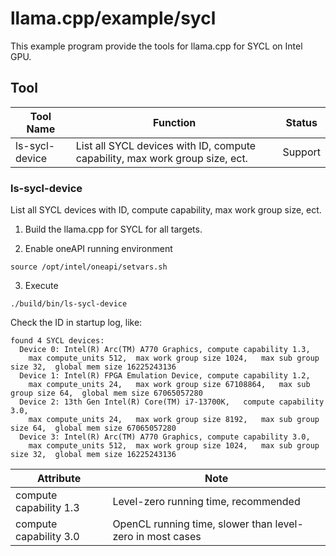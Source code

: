 # llama.cpp/example/sycl

This example program provide the tools for llama.cpp for SYCL on Intel GPU.

## Tool

|Tool Name| Function|Status|
|-|-|-|
|ls-sycl-device| List all SYCL devices with ID, compute capability, max work group size, ect.|Support|

### ls-sycl-device

List all SYCL devices with ID, compute capability, max work group size, ect.

1. Build the llama.cpp for SYCL for all targets.

2. Enable oneAPI running environment

```
source /opt/intel/oneapi/setvars.sh
```

3. Execute

```
./build/bin/ls-sycl-device
```

Check the ID in startup log, like:

```
found 4 SYCL devices:
  Device 0: Intel(R) Arc(TM) A770 Graphics,	compute capability 1.3,
    max compute_units 512,	max work group size 1024,	max sub group size 32,	global mem size 16225243136
  Device 1: Intel(R) FPGA Emulation Device,	compute capability 1.2,
    max compute_units 24,	max work group size 67108864,	max sub group size 64,	global mem size 67065057280
  Device 2: 13th Gen Intel(R) Core(TM) i7-13700K,	compute capability 3.0,
    max compute_units 24,	max work group size 8192,	max sub group size 64,	global mem size 67065057280
  Device 3: Intel(R) Arc(TM) A770 Graphics,	compute capability 3.0,
    max compute_units 512,	max work group size 1024,	max sub group size 32,	global mem size 16225243136

```

|Attribute|Note|
|-|-|
|compute capability 1.3|Level-zero running time, recommended |
|compute capability 3.0|OpenCL running time, slower than level-zero in most cases|